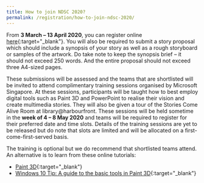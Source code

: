 ```yaml
---
title: How to join NDSC 2020?
permalink: /registration/how-to-join-ndsc-2020/
---
```


From **3 March – 13 April 2020**, you can register online [here](#){:target="_blank"}. You will also be required to submit a story proposal which should include a synopsis of your story as well as a rough storyboard or samples of the artwork. Do take note to keep the synopsis brief – it should not exceed 250 words. And the entire proposal should not exceed three A4-sized pages. 

These submissions will be assessed and the teams that are shortlisted will be invited to attend complimentary training sessions organised by Microsoft Singapore. At these sessions, participants will be taught how to best employ digital tools such as Paint 3D and PowerPoint to realise their vision and create multimedia stories. They will also be given a tour of the Stories Come Alive Room at library@harbourfront. These sessions will be held sometime in the **week of 4 – 8 May 2020** and teams will be required to register for their preferred date and time slots. Details of the training sessions are yet to be released but do note that slots are limited and will be allocated on a first-come-first-served basis. 

The training is optional but we do recommend that shortlisted teams attend. An alternative is to learn from these online tutorials: 
- [Paint 3D](https://education.microsoft.com/courses-and-resources/courses/introduction-to-paint-3d){:target="_blank"} 
- [Windows 10 Tip: A guide to the basic tools in Paint 3D](https://blogs.windows.com/windowsexperience/2018/05/21/windows-10-tip-a-guide-to-the-basic-tools-in-paint-3d/#iVcqkA2elCPtMOeJ.97){:target="_blank"} 